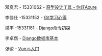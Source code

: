 邓夏君 - 15331062 - [原型设计工具 - 你好Axure](https://summer06.github.io/2018/04/15/Axure_basic/)

李佳仕 -15331152 - [Git学习心得](https://shimo.im/docs/JOAZgvqyK3UwGylM/)

梁丰 -15331181 - [Django命令初探](https://shimo.im/docs/DmRw9G1F0rkDaEa3/)

李卓然 - [Django数据库基本](https://shimo.im/docs/3uPetSpH37Mf19ae/)

张骏 - [Vue.js入门](https://zack1005.github.io/2018/04/15/2018-4-13-Vue-js-Part1/)
